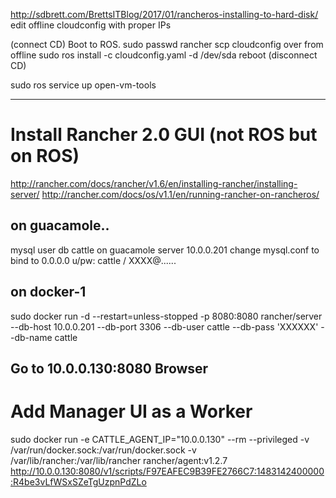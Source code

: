 http://sdbrett.com/BrettsITBlog/2017/01/rancheros-installing-to-hard-disk/
edit offline cloudconfig with proper IPs

(connect CD)
Boot to ROS.
sudo passwd rancher
scp cloudconfig over from offline
sudo ros install -c cloudconfig.yaml -d /dev/sda
reboot (disconnect CD)

sudo ros service up open-vm-tools

-------------------------------------

# Install Rancher 2.0 GUI (not ROS but on ROS)
http://rancher.com/docs/rancher/v1.6/en/installing-rancher/installing-server/
http://rancher.com/docs/os/v1.1/en/running-rancher-on-rancheros/
## on guacamole..
mysql user db cattle on guacamole server 10.0.0.201
change mysql.conf to bind to 0.0.0.0 <restart mysql service>
u/pw: cattle / XXXX@......

## on docker-1
sudo docker run -d --restart=unless-stopped -p 8080:8080 rancher/server --db-host 10.0.0.201 --db-port 3306 --db-user cattle --db-pass 'XXXXXX' --db-name cattle

## Go to 10.0.0.130:8080 Browser

# Add Manager UI as a Worker
sudo docker run -e CATTLE_AGENT_IP="10.0.0.130"  --rm --privileged -v /var/run/docker.sock:/var/run/docker.sock -v /var/lib/rancher:/var/lib/rancher rancher/agent:v1.2.7 http://10.0.0.130:8080/v1/scripts/F97EAFEC9B39FE2766C7:1483142400000:R4be3vLfWSxSZeTgUzpnPdZLo
